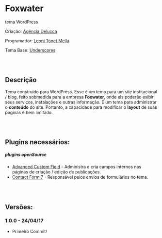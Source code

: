 # Foxwater
tema WordPress

Criação: [Agência Delucca](http://www.agenciadelucca.com.br)

Programador: [Leoni Tonet Mella](http://leonimella.com)

Tema Base: [Underscores](http://underscores.me)

<br>
<br>

## Descrição
Tema construído para WordPress. Esse é um tema para um site institucional / blog, feito sobmedida para a empresa __Foxwater__, onde els poderão exibir seus serviços, instalações e outras informação.
É um tema para administrar o __conteúdo__ do site. Portanto, a capacidade para modificar o __layout__ de suas páginas é bem limitado.

<br>
<br>

## Plugins necessários:
##### plugins openSource

* [Advanced Custom Field](https://wordpress.org/plugins/advanced-custom-fields/) - Administra e cria campos internos nas páginas de criação / edição de publicações.
* [Contact Form 7](https://wordpress.org/plugins/contact-form-7/) - Responsável pelos envios de formulários no tema.

<br>
<br>

## Versões:

### 1.0.0 - 24/04/17
* Primeiro Commit!

<br>
<br>